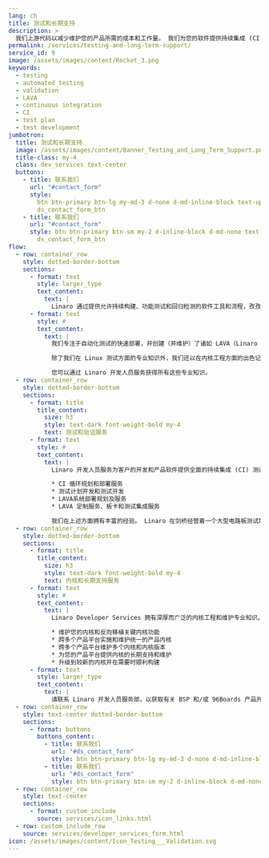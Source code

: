 ```yaml
---
lang: ch
title: 测试和长期支持
description: >
  我们上游代码以减少维护您的产品所需的成本和工作量。 我们为您的软件提供持续集成 (CI) 和自动验证，以确保尽可能高的质量。
permalink: /services/testing-and-long-term-support/
service_id: 9
image: /assets/images/content/Rocket_3.png
keywords:
  - testing
  - automated testing
  - validation
  - LAVA
  - continuous integration
  - CI
  - test plan
  - test development
jumbotron:
  title: 测试和长期支持
  image: /assets/images/content/Banner_Testing_and_Long_Term_Support.png
  title-class: my-4
  class: dev_services text-center
  buttons:
    - title: 联系我们
      url: "#contact_form"
      style:
        btn btn-primary btn-lg my-md-3 d-none d-md-inline-block text-uppercase
        ds_contact_form_btn
    - title: 联系我们
      url: "#contact_form"
      style: btn btn-primary btn-sm my-2 d-inline-block d-md-none text-uppercase
        ds_contact_form_btn
flow:
  - row: container_row
    style: dotted-border-bottom
    sections:
      - format: text
        style: larger_type
        text_content:
          text: |
            Linaro 通过提供允许持续构建、功能测试和回归检测的软件工具和流程，孜孜不倦地致力于提高 Linux 和 Zephyr 等操作系统内核的质量。
      - format: text
        style: #
        text_content:
          text: |
            我们专注于自动化测试的快速部署，并创建（并维护）了诸如 LAVA（Linaro 的自动验证架构）和 LKFT（Linaro 的内核功能测试）等项目，以帮助维护内核的质量。

            除了我们在 Linux 测试方面的专业知识外，我们还以在内核工程方面的出色记录而闻名。 多年来，无论是公司还是员工，Linaro 都在每个 Linux 内核版本的贡献者中排名前十。

            您可以通过 Linaro 开发人员服务获得所有这些专业知识。
  - row: container_row
    style: dotted-border-bottom
    sections:
      - format: title
        title_content:
          size: h3
          style: text-dark font-weight-bold my-4
          text: 测试和验证服务
      - format: text
        style: #
        text_content:
          text: |
            Linaro 开发人员服务为客户的开发和产品软件提供全面的持续集成 (CI) 测试。 我们提供以下服务：

            * CI 循环规划和部署服务
            * 测试计划开发和测试开发
            * LAVA系统部署规划及服务
            * LAVA 定制服务、板卡和测试集成服务

            我们在上述方面拥有丰富的经验。 Linaro 在剑桥经营着一个大型电路板测试场，十多年来一直在测试我们的会员和客户端硬件。 该实验室以自动化和可重复的方式执行引导加载程序和内核测试，测试产品和电路板的图像。
  - row: container_row
    style: dotted-border-bottom
    sections:
      - format: title
        title_content:
          size: h3
          style: text-dark font-weight-bold my-4
          text: 内核和长期支持服务
      - format: text
        style: #
        text_content:
          text: |
            Linaro Developer Services 拥有深厚而广泛的内核工程和维护专业知识。 我们是 Linux 内核 LTS（长期支持）方面的专家，可以帮助您：

            * 维护您的内核和反向移植关键内核功能
            * 跨多个产品平台实施和维护统一的产品内核
            * 跨多个产品平台维护多个内核和内核版本
            * 为您的产品平台提供内核的长期支持和维护
            * 升级到较新的内核并在需要时顺利构建
      - format: text
        style: larger_type
        text_content:
          text: |
            请联系 Linaro 开发人员服务部，以获取有关 BSP 和/或 96Boards 产品开发的帮助。
  - row: container_row
    style: text-center dotted-border-bottom
    sections:
      - format: buttons
        buttons_content:
          - title: 联系我们
            url: "#ds_contact_form"
            style: btn btn-primary btn-lg my-md-3 d-none d-md-inline-block ds_contact_form_btn
          - title: 联系我们
            url: "#ds_contact_form"
            style: btn btn-primary btn-sm my-2 d-inline-block d-md-none ds_contact_form_btn
  - row: container_row
    style: text-center
    sections:
      - format: custom_include
        source: services/icon_links.html
  - row: custom_include_row
    source: services/developer_services_form.html
icon: /assets/images/content/Icon_Testing___Validation.svg
---
```


